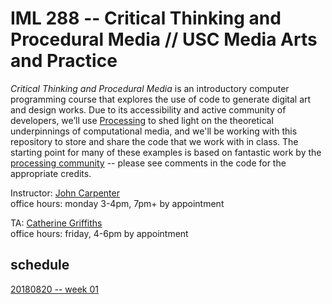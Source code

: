 # IML 288 -- Critical Thinking and Procedural Media // USC Media Arts and Practice  
_Critical Thinking and Procedural Media_ is an introductory computer programming course that explores the use of code to generate digital art and design works.  Due to its accessibility and active community of developers, we’ll use [Processing](http://processing.org/download/) to shed light on the theoretical underpinnings of computational media, and we'll be working with this repository to store and share the code that we work with in class. The starting point for many of these examples is based on fantastic work by the [processing community](https://discourse.processing.org/) -- please see comments in the code for the appropriate credits.

Instructor: [John Carpenter](http://johnbcarpenter.com)  
office hours: monday 3-4pm, 7pm+ by appointment  

TA: [Catherine Griffiths](http://isohale.com)  
office hours: friday, 4-6pm by appointment  

## schedule
[20180820 -- week 01](https://github.com/johnbcarpenter/USC_IML288/tree/master/WEEK01.md) 

